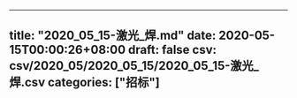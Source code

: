 
---
title: "2020_05_15-激光_焊.md"
date: 2020-05-15T00:00:26+08:00
draft: false
csv: csv/2020_05/2020_05_15/2020_05_15-激光_焊.csv
categories: ["招标"]
---
